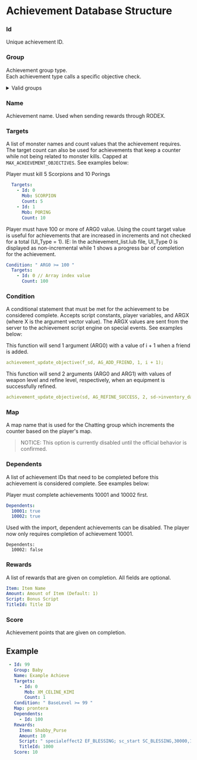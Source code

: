 <!--
//===== rAthena Documentation ================================
//= Achievement Database Structure
//===== By: ==================================================
//= rAthena Dev Team
//===== Last Updated: ========================================
//= 20200220
//===== Description: =========================================
//= Explanation of the achievements_db.yml file and structure.
//============================================================
-->

# Achievement Database Structure

### Id
Unique achievement ID.

### Group
Achievement group type.  
Each achievement type calls a specific objective check.  
<details class="card">
  <summary>Valid groups</summary>
  <div class="card-body">
    <ul>
      <li><code>None</code> - Can be used for custom achievements that are given through a script with no trigger events.</li>
      <li><code>Add_Friend</code> - Triggered when a player adds a friend.</li>
      <li><code>Adventure</code> - Does not trigger automatically. These are triggered by the achievementcomplete script command.</li>
      <li><code>Baby</code> - Triggered when a player becomes a baby job.</li>
      <li><code>Battle</code> - Triggered when a player kills a monster.</li>
      <li><code>Chatting</code> - Aegis uses this when talking to a NPC. These are triggered by the achievementupdate script command.</li>
      <li><code>Chatting_Count</code> - Triggered when a player has a chatroom open and others join.</li>
      <li><code>Chatting_Create</code> - Triggered when a player creates a chatroom.</li>
      <li><code>Chatting_Dying</code> - Triggered when a player creates a chatroom and dies with it open.</li>
      <li><code>Eat</code> - Unknown.</li>
      <li><code>Get_Item</code> - Triggered when a player gets an item that has a specific sell value.</li>
      <li><code>Get_Zeny</code> - Triggered when a player gets a specific amount of zeny at once.</li>
      <li><code>Goal_Achieve</code> - Triggered when a player's achievement rank levels up.</li>
      <li><code>Goal_Level</code> - Triggered when a player's base level or job level changes.</li>
      <li><code>Goal_Status</code> - Triggered when a player's base stats changes.</li>
      <li><code>Job_Change</code> - Triggered when a player's job changes.</li>
      <li><code>Marry</code> - Triggered when two players get married.</li>
      <li><code>Party</code> - Triggered when a player creates a party.</li>
      <li><code>Enchant_Fail</code> - Triggered when a player fails to refine an equipment.</li>
      <li><code>Enchant_Success</code> - Triggered when a player successfully refines an equipment.</li>
      <li><code>Spend_Zeny</code> - Triggered when a player spends any amount of zeny on vendors.</li>
      <li><code>Taming</code> - Triggered when a player tames a monster.</li>
    </ul>
  </div>
</details>


### Name
Achievement name. Used when sending rewards through RODEX.

### Targets
A list of monster names and count values that the achievement requires. The target count can also be used for achievements that keep a counter while not being related to monster kills. Capped at `MAX_ACHIEVEMENT_OBJECTIVES`. See examples below:

Player must kill 5 Scorpions and 10 Porings
```yml
  Targets:
    - Id: 0
      Mob: SCORPION
      Count: 5
    - Id: 1
      Mob: PORING
      Count: 10
```

Player must have 100 or more of ARG0 value. Using the count target value is useful for achievements that are increased in increments and not checked for a total (UI_Type = 1). IE: In the achievement_list.lub file, UI_Type 0 is displayed as non-incremental while 1 shows a progress bar of completion for the achievement.
```yml
Condition: " ARG0 >= 100 "
  Targets:
    - Id: 0 // Array index value
      Count: 100
```

### Condition
A conditional statement that must be met for the achievement to be considered complete. Accepts script constants, player variables, and ARGX (where X is the argument vector value). The ARGX values are sent from the server to the achievement script engine on special events. See examples below:

This function will send 1 argument (ARG0) with a value of i + 1 when a friend is added.
```yml
achievement_update_objective(f_sd, AG_ADD_FRIEND, 1, i + 1);
```

This function will send 2 arguments (ARG0 and ARG1) with values of weapon level and refine level, respectively, when an equipment is successfully refined.
```yml
achievement_update_objective(sd, AG_REFINE_SUCCESS, 2, sd->inventory_data[i]->wlv, sd->inventory.u.items_inventory[i].refine);
```

### Map
A map name that is used for the Chatting group which increments the counter based on the player's map.  
> NOTICE: This option is currently disabled until the official behavior is confirmed.

### Dependents
A list of achievement IDs that need to be completed before this achievement is considered complete. See examples below:

Player must complete achievements 10001 and 10002 first.
```yml
Dependents:
  10001: true
  10002: true
```

Used with the import, dependent achievements can be disabled. The player now only requires completion of achievement 10001.
```
Dependents:
  10002: false
```

### Rewards
A list of rewards that are given on completion. All fields are optional.
```yml
Item: Item Name
Amount: Amount of Item (Default: 1)
Script: Bonus Script
TitleId: Title ID
```

### Score
Achievement points that are given on completion.

## Example
```yml
 - Id: 99                  
   Group: Baby            
   Name: Example Achieve
   Targets:            
     - Id: 0
       Mob: XM_CELINE_KIMI
       Count: 1
   Condition: " BaseLevel >= 99 "
   Map: prontera
   Dependents:
     - Id: 100
   Rewards:
     Item: Shabby_Purse
     Amount: 10
     Script: " specialeffect2 EF_BLESSING; sc_start SC_BLESSING,30000,10; "
     TitleId: 1000
   Score: 10
```
